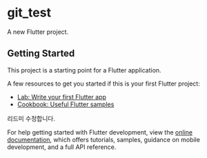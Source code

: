 # git_test

A new Flutter project.

## Getting Started

This project is a starting point for a Flutter application.

A few resources to get you started if this is your first Flutter project:

- [Lab: Write your first Flutter app](https://docs.flutter.dev/get-started/codelab)
- [Cookbook: Useful Flutter samples](https://docs.flutter.dev/cookbook)

리드미 수정합니다. 

For help getting started with Flutter development, view the
[online documentation](https://docs.flutter.dev/), which offers tutorials,
samples, guidance on mobile development, and a full API reference.
